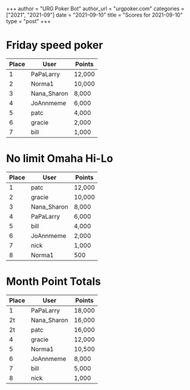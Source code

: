 +++
author = "URG Poker Bot"
author_url = "urgpoker.com"
categories = ["2021", "2021-09"]
date = "2021-09-10"
title = "Scores for 2021-09-10"
type = "post"
+++
# Friday speed poker

| Place | User | Points |
|-------|------|--------|
| 1 | PaPaLarry | 12,000 |
| 2 | Norma1 | 10,000 |
| 3 | Nana_Sharon | 8,000 |
| 4 | JoAnnmeme | 6,000 |
| 5 | patc | 4,000 |
| 6 | gracie | 2,000 |
| 7 | bill | 1,000 |

# No limit Omaha Hi-Lo

| Place | User | Points |
|-------|------|--------|
| 1 | patc | 12,000 |
| 2 | gracie | 10,000 |
| 3 | Nana_Sharon | 8,000 |
| 4 | PaPaLarry | 6,000 |
| 5 | bill | 4,000 |
| 6 | JoAnnmeme | 2,000 |
| 7 | nick | 1,000 |
| 8 | Norma1 | 500 |

# Month Point Totals

| Place | User | Points |
|-------|------|--------|
| 1 | PaPaLarry | 18,000 |
| 2t | Nana_Sharon | 16,000 |
| 2t | patc | 16,000 |
| 4 | gracie | 12,000 |
| 5 | Norma1 | 10,500 |
| 6 | JoAnnmeme | 8,000 |
| 7 | bill | 5,000 |
| 8 | nick | 1,000 |
